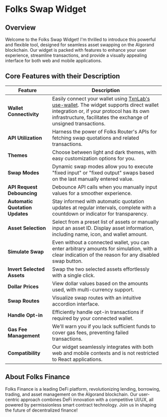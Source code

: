 # Folks Swap Widget

## Overview

Welcome to the Folks Swap Widget! I'm thrilled to introduce this powerful and flexible tool, designed for seamless asset swapping on the Algorand blockchain. Our widget is packed with features to enhance your user experience, streamline transactions, and provide a visually appealing interface for both web and mobile applications.

## Core Features with their Description

| **Feature**                   | **Description**                                                                                                                                                                                                                                                                                                             |
|-------------------------------|-------------------------------------------------------------------------------------------------------------------------------------------------------------------------------------------------------------------------------------------------------------------------------------------------------------------------------|
| **Wallet Connectivity**       | Easily connect your wallet using [TxnLab's use-wallet](https://github.com/TxnLab/use-wallet/tree/main). The widget supports direct wallet integration or, if your protocol has its own infrastructure, facilitates the exchange of unsigned transactions.                                                                             |
| **API Utilization**           | Harness the power of Folks Router's APIs for fetching swap quotations and related transactions.                                                                                                                                                                                                                              |
| **Themes**                    | Choose between light and dark themes, with easy customization options for you.                                                                                                                                                                                                                                               |
| **Swap Modes**                | Dynamic swap modes allow you to execute "fixed input" or "fixed output" swaps based on the last manually entered value.                                                                                                                                                                                                    |
| **API Request Debouncing**    | Debounce API calls when you manually input values for a smoother experience.                                                                                                                                                                                                                                                 |
| **Automatic Quotation Updates** | Stay informed with automatic quotation updates at regular intervals, complete with a countdown or indicator for transparency.                                                                                                                                                                                               |
| **Asset Selection**           | Select from a preset list of assets or manually input an asset ID. Display asset information, including name, icon, and wallet amount.                                                                                                                                                                                      |
| **Simulate Swap**             | Even without a connected wallet, you can enter arbitrary amounts for simulation, with a clear indication of the reason for any disabled swap button.                                                                                                                                                                       |
| **Invert Selected Assets**    | Swap the two selected assets effortlessly with a single click.                                                                                                                                                                                                                                                              |
| **Dollar Prices**             | View dollar values based on the amounts used, with multi-currency support.                                                                                                                                                                                                                                                  |
| **Swap Routes**               | Visualize swap routes with an intuitive accordion interface.                                                                                                                                                                                                                                                               |
| **Handle Opt-in**             | Efficiently handle opt-in transactions if required by your connected wallet.                                                                                                                                                                                                                                               |
| **Gas Fee Management**        | We'll warn you if you lack sufficient funds to cover gas fees, preventing failed transactions.                                                                                                                                                                                                                               |
| **Compatibility**             | Our widget seamlessly integrates with both web and mobile contexts and is not restricted to React applications.                                                                                                                                                                                                              |


## About Folks Finance

Folks Finance is a leading DeFi platform, revolutionizing lending, borrowing, trading, and asset management on the Algorand blockchain. Our user-centric approach combines DeFi innovation with a competitive UI/UX, all powered by permissionless smart contract technology. Join us in shaping the future of decentralized finance!

